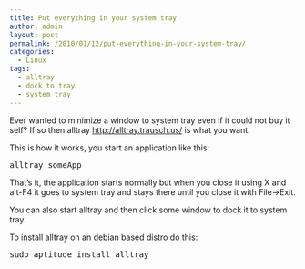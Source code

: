 ```yaml
---
title: Put everything in your system tray
author: admin
layout: post
permalink: /2010/01/12/put-everything-in-your-system-tray/
categories:
  - Linux
tags:
  - alltray
  - dock to tray
  - system tray
---
```

Ever wanted to minimize a window to system tray even if it could not buy it self? If so then alltray http://alltray.trausch.us/ is what you want.<!--more-->

This is how it works, you start an application like this:

<pre class="pretyprint">alltray someApp
</pre>

That&#8217;s it, the application starts normally but when you close it using X and alt-F4 it goes to system tray and stays there until you close it with File->Exit.

You can also start alltray and then click some window to dock it to system tray.

To install alltray on an debian based distro do this:

<pre class="pretyprint">sudo aptitude install alltray
</pre>